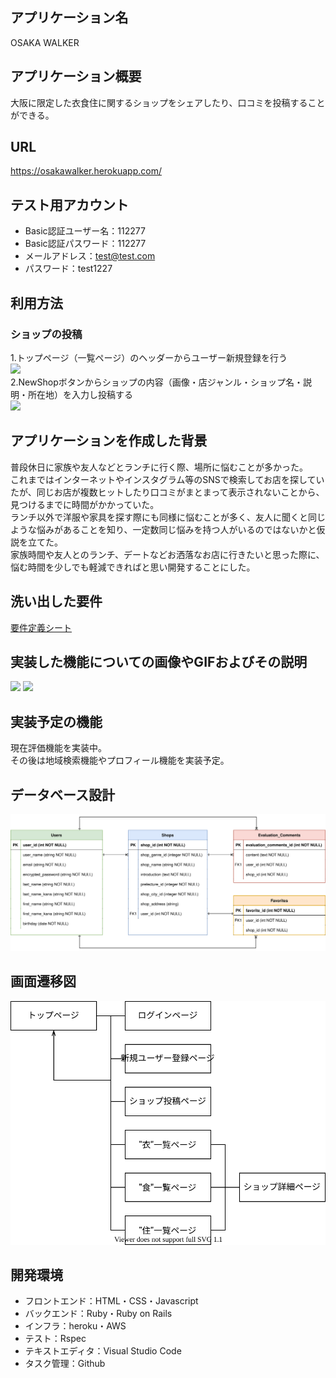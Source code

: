 
## アプリケーション名

OSAKA WALKER

## アプリケーション概要

大阪に限定した衣食住に関するショップをシェアしたり、口コミを投稿することができる。

## URL

https://osakawalker.herokuapp.com/

## テスト用アカウント

- Basic認証ユーザー名：112277
- Basic認証パスワード：112277
- メールアドレス：test@test.com
- パスワード：test1227

## 利用方法

### ショップの投稿

1.トップページ（一覧ページ）のヘッダーからユーザー新規登録を行う  
<img src="https://i.gyazo.com/488f232fbd13d64224aebfdd720e683f.png" width="500">  
2.NewShopボタンからショップの内容（画像・店ジャンル・ショップ名・説明・所在地）を入力し投稿する  
<img src="https://i.gyazo.com/99b78923570f798a38d510095ec5191e.png" width="500">  

<!-- ### 口コミを投稿する -->

<!-- 1.ショップ一覧ページのショップ名をクリックし、ショップ詳細ページに移る   -->
<!-- 2.ショップ詳細ページの下部分にある口コミ投稿ボタンから口コミ内容を入力し投稿する -->

## アプリケーションを作成した背景

普段休日に家族や友人などとランチに行く際、場所に悩むことが多かった。  
これまではインターネットやインスタグラム等のSNSで検索してお店を探していたが、同じお店が複数ヒットしたり口コミがまとまって表示されないことから、見つけるまでに時間がかかっていた。  
ランチ以外で洋服や家具を探す際にも同様に悩むことが多く、友人に聞くと同じような悩みがあることを知り、一定数同じ悩みを持つ人がいるのではないかと仮説を立てた。  
家族時間や友人とのランチ、デートなどお洒落なお店に行きたいと思った際に、悩む時間を少しでも軽減できればと思い開発することにした。

## 洗い出した要件

[要件定義シート](https://docs.google.com/spreadsheets/d/1zs7lwFkzWQT5GHFKyq5ZmdqEJGZRQ1bsxOiiUoPGVPc/edit#gid=982722306)

## 実装した機能についての画像やGIFおよびその説明

<img src="https://i.gyazo.com/e53897564819b5cce634474525ee6e9d.gif" width="500">  
<img src="https://i.gyazo.com/4c2876aa5b502fdee4a83558b89b7f4d.gif" width="500">

## 実装予定の機能

現在評価機能を実装中。  
その後は地域検索機能やプロフィール機能を実装予定。

## データベース設計

![ER図](osakawalker_er.drawio.svg)

## 画面遷移図

![画面遷移図](osakawalker_transition.drawio.svg)

## 開発環境

- フロントエンド：HTML・CSS・Javascript
- バックエンド：Ruby・Ruby on Rails
- インフラ：heroku・AWS
- テスト：Rspec
- テキストエディタ：Visual Studio Code
- タスク管理：Github